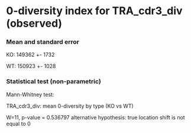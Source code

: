 


# 0-diversity index for TRA_cdr3_div (observed)

### Mean and standard error

KO: 149362 +- 1732

WT: 150923 +- 1028

### Statistical test (non-parametric)

Mann-Whitney test:

 TRA_cdr3_div: mean 0-diversity by type (KO vs WT)

W=11, p-value = 0.536797
alternative hypothesis: true location shift is not equal to 0


